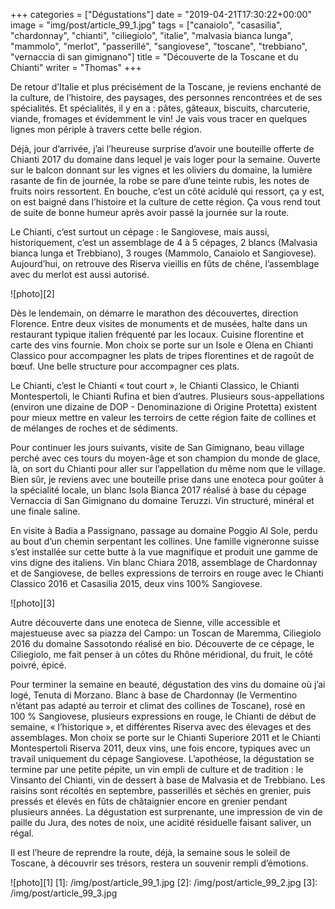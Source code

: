 +++
categories = ["Dégustations"]
date = "2019-04-21T17:30:22+00:00"
image = "img/post/article_99_1.jpg"
tags = ["canaiolo", "casasilia", "chardonnay", "chianti", "ciliegiolo", "italie", "malvasia bianca lunga", "mammolo", "merlot", "passerillé", "sangiovese", "toscane", "trebbiano", "vernaccia di san gimignano"] 
title = "Découverte de la Toscane et du Chianti"
writer = "Thomas"
+++

De retour d’Italie et plus précisément de la Toscane, je reviens enchanté de la culture, de l’histoire, des paysages, des personnes rencontrées et de ses spécialités. Et spécialités, il y en a : pâtes, gâteaux, biscuits, charcuterie, viande, fromages et évidemment le vin!
Je vais vous tracer en quelques lignes mon périple à travers cette belle région.

Déjà, jour d’arrivée, j’ai l’heureuse surprise d’avoir une bouteille offerte de Chianti 2017 du domaine dans lequel je vais loger pour la semaine. Ouverte sur le balcon donnant sur les vignes et les oliviers du domaine, la lumière rasante de fin de journée, la robe se pare d’une teinte rubis, les notes de fruits noirs ressortent. En bouche, c’est un côté acidulé qui ressort, ça y est, on est baigné dans l’histoire et la culture de cette région. Ça vous rend tout de suite de bonne humeur après avoir passé la journée sur la route.

Le Chianti, c’est surtout un cépage : le Sangiovese, mais aussi, historiquement, c’est un assemblage de 4 à 5 cépages, 2 blancs (Malvasia bianca lunga et Trebbiano), 3 rouges (Mammolo, Canaiolo et Sangiovese). Aujourd’hui, on retrouve des Riserva vieillis en fûts de chêne, l’assemblage avec du merlot est aussi autorisé.

![photo][2]

Dès le lendemain, on démarre le marathon des découvertes, direction Florence. Entre deux visites de monuments et de musées, halte dans un restaurant typique italien fréquenté par les locaux. Cuisine florentine et carte des vins fournie. Mon choix se porte sur un Isole e Olena en Chianti Classico pour accompagner les plats de tripes florentines et de ragoût de bœuf. Une belle structure pour accompagner ces plats.

Le Chianti, c’est le Chianti « tout court », le Chianti Classico, le Chianti Montespertoli, le Chianti Rufina et bien d’autres. Plusieurs sous-appellations (environ une dizaine de DOP - Denominazione di Origine Protetta) existent pour mieux mettre en valeur les terroirs de cette région faite de collines et de mélanges de roches et de sédiments.

Pour continuer les jours suivants, visite de San Gimignano, beau village perché avec ces tours du moyen-âge et son champion du monde de glace, là, on sort du Chianti pour aller sur l’appellation du même nom que le village. Bien sûr, je reviens avec une bouteille prise dans une enoteca pour goûter à la spécialité locale, un blanc Isola Bianca 2017 réalisé à base du cépage Vernaccia di San Gimignano du domaine Teruzzi. Vin structuré, minéral et une finale saline.

En visite à Badia a Passignano, passage au domaine Poggio Al Sole, perdu au bout d’un chemin serpentant les collines. Une famille vigneronne suisse s’est installée sur cette butte à la vue magnifique et produit une gamme de vins digne des italiens. Vin blanc Chiara 2018, assemblage de Chardonnay et de Sangiovese, de belles expressions de terroirs en rouge avec le Chianti Classico 2016 et Casasilia 2015, deux vins 100% Sangiovese.

![photo][3]

Autre découverte dans une enoteca de Sienne, ville accessible et majestueuse avec sa piazza del Campo: un Toscan de Maremma, Ciliegiolo 2016 du domaine Sassotondo réalisé en bio. Découverte de ce cépage, le Ciliegiolo, me fait penser à un côtes du Rhône méridional, du fruit, le côté poivré, épicé.

Pour terminer la semaine en beauté, dégustation des vins du domaine où j’ai logé, Tenuta di Morzano. Blanc à base de Chardonnay (le Vermentino n’étant pas adapté au terroir et climat des collines de Toscane), rosé en 100 % Sangiovese, plusieurs expressions en rouge, le Chianti de début de semaine, « l’historique », et différentes Riserva avec des élevages et des assemblages. Mon choix se porte sur le Chianti Superiore 2011 et le Chianti Montespertoli Riserva 2011, deux vins, une fois encore, typiques avec un travail uniquement du cépage Sangiovese.
L’apothéose, la dégustation se termine par une petite pépite, un vin empli de culture et de tradition : le Vinsanto del Chianti, vin de dessert à base de Malvasia et de Trebbiano. Les raisins sont récoltés en septembre, passerillés et séchés en grenier, puis pressés et élevés en fûts de châtaignier encore en grenier pendant plusieurs années. La dégustation est surprenante, une impression de vin de paille du Jura, des notes de noix, une acidité résiduelle faisant saliver, un régal.

Il est l’heure de reprendre la route, déjà, la semaine sous le soleil de Toscane, à découvrir ses trésors, restera un souvenir rempli d’émotions.

![photo][1]
[1]: /img/post/article_99_1.jpg
[2]: /img/post/article_99_2.jpg
[3]: /img/post/article_99_3.jpg